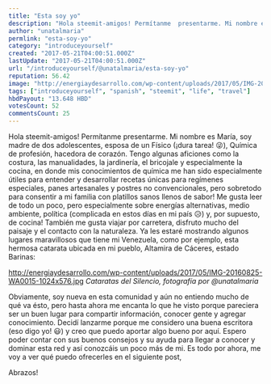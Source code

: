 ```yaml
---
title: "Esta soy yo"
description: "Hola steemit-amigos! Permítanme  presentarme. Mi nombre es María, soy madre de dos adolescentes, esposa de un Físico (¡dura tarea! 😜), Química de pro..."
author: "unatalmaria"
permlink: "esta-soy-yo"
category: "introduceyourself"
created: "2017-05-21T04:00:51.000Z"
lastUpdate: "2017-05-21T04:00:51.000Z"
url: "/introduceyourself/@unatalmaria/esta-soy-yo"
reputation: 56.42
image: "http://energiaydesarrollo.com/wp-content/uploads/2017/05/IMG-20160825-WA0015-1024x576.jpg"
tags: ["introduceyourself", "spanish", "steemit", "life", "travel"]
hbdPayout: "13.648 HBD"
votesCount: 52
commentsCount: 25
---
```


Hola steemit-amigos! Permítanme  presentarme. Mi nombre es María, soy madre de dos adolescentes, esposa de un Físico (¡dura tarea! 😜), Química de profesión, hacedora de corazón. Tengo algunas aficiones como la costura, las manualidades, la jardinería, el bricojale y especialmente la cocina, en donde mis conocimientos de química me han sido especialmente útiles para entender y desarrollar recetas únicas para regímenes especiales, panes artesanales y postres no convencionales, pero sobretodo para consentir a mi familia con platillos sanos llenos de sabor!
Me gusta leer de todo un poco, pero especialmente sobre energías alternativas, medio ambiente, política (complicada en estos días en mi país 😥) y, por supuesto, de cocina!
También me gusta viajar por carretera, disfruto mucho del paisaje y el contacto con la naturaleza. Ya les estaré mostrando algunos lugares maravillosos que tiene mi Venezuela, como por ejemplo, esta hermosa catarata ubicada en mi pueblo, Altamira de Cáceres, estado Barinas:

http://energiaydesarrollo.com/wp-content/uploads/2017/05/IMG-20160825-WA0015-1024x576.jpg
*Cataratas del Silencio, fotografía por @unatalmaria*

Obviamente, soy nueva en esta comunidad y aún no entiendo mucho de qué va ésto, pero hasta ahora me encanta lo que he visto porque pareciera ser un buen lugar para compartir información, conocer gente y agregar conocimiento.  Decidí lanzarme porque me considero una buena escritora (eso digo yo! 😃) y creo que puedo aportar algo bueno por aquí. 
Espero poder contar con sus buenos consejos y su ayuda para llegar a conocer y dominar esta red y así conozcáis un poco más de mi.
Es todo por ahora, me voy a ver qué puedo ofrecerles en el siguiente post,

Abrazos!
